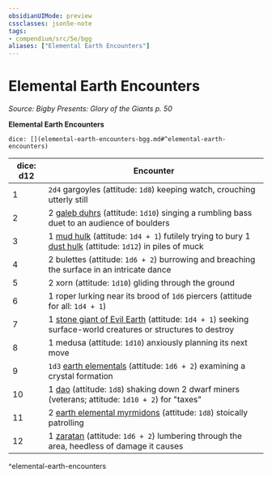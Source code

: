 ```yaml
---
obsidianUIMode: preview
cssclasses: json5e-note
tags:
- compendium/src/5e/bgg
aliases: ["Elemental Earth Encounters"]
---
```

# Elemental Earth Encounters
*Source: Bigby Presents: Glory of the Giants p. 50* 

**Elemental Earth Encounters**

`dice: [](elemental-earth-encounters-bgg.md#^elemental-earth-encounters)`

| dice: d12 | Encounter |
|-----------|-----------|
| 1 | `2d4` gargoyles (attitude: `1d8`) keeping watch, crouching utterly still |
| 2 | 2 [galeb duhrs](compendium/bestiary/elemental/galeb-duhr.md) (attitude: `1d10`) singing a rumbling bass duet to an audience of boulders |
| 3 | 1 [mud hulk](compendium/bestiary/elemental/mud-hulk-bgg.md) (attitude: `1d4 + 1`) futilely trying to bury 1 [dust hulk](compendium/bestiary/elemental/dust-hulk-bgg.md) (attitude: `1d12`) in piles of muck |
| 4 | 2 bulettes (attitude: `1d6 + 2`) burrowing and breaching the surface in an intricate dance |
| 5 | 2 xorn (attitude: `1d10`) gliding through the ground |
| 6 | 1 roper lurking near its brood of `1d6` piercers (attitude for all: `1d4 + 1`) |
| 7 | 1 [stone giant of Evil Earth](compendium/bestiary/giant/stone-giant-of-evil-earth-bgg.md) (attitude: `1d4 + 1`) seeking surface-world creatures or structures to destroy |
| 8 | 1 medusa (attitude: `1d10`) anxiously planning its next move |
| 9 | `1d3` [earth elementals](compendium/bestiary/elemental/earth-elemental.md) (attitude: `1d6 + 2`) examining a crystal formation |
| 10 | 1 [dao](compendium/bestiary/elemental/dao.md) (attitude: `1d8`) shaking down 2 dwarf miners (veterans; attitude: `1d10 + 2`) for "taxes" |
| 11 | 2 [earth elemental myrmidons](compendium/bestiary/elemental/earth-elemental-myrmidon-mpmm.md) (attitude: `1d8`) stoically patrolling |
| 12 | 1 [zaratan](compendium/bestiary/elemental/zaratan-mpmm.md) (attitude: `1d6 + 2`) lumbering through the area, heedless of damage it causes |
^elemental-earth-encounters